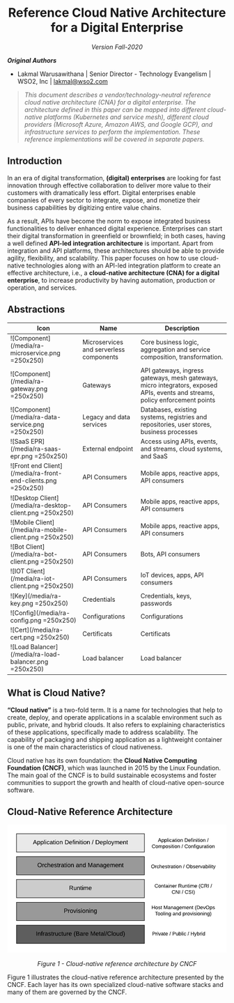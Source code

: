 <h1 align="center"> Reference Cloud Native Architecture for a Digital Enterprise </center></h1>
<p align="center">
<i>
Version Fall-2020<br/>
</i>
</p>

**_Original Authors_**

+ Lakmal Warusawithana | Senior Director - Technology Evangelism | WSO2, Inc | <lakmal@wso2.com>

> *This document describes a vendor/technology-neutral reference cloud native architecture (CNA) for a digital enterprise. The architecture defined in this paper can be mapped into different cloud-native platforms (Kubernetes and service mesh), different cloud providers (Microsoft Azure, Amazon AWS, and Google GCP), and infrastructure services to perform the implementation. These reference implementations will be covered in separate papers.*

## Introduction

In an era of digital transformation, **(digital) enterprises** are looking for fast innovation through effective collaboration to deliver more value to their customers with dramatically less effort. Digital enterprises enable companies of every sector to integrate, expose, and monetize their business capabilities by digitizing entire value chains.

As a result, APIs have become the norm to expose integrated business functionalities to deliver enhanced digital experience. Enterprises can start their digital transformation in greenfield or brownfield; in both cases, having a well defined **API-led integration architecture** is important. Apart from integration and API platforms, these architectures should be able to provide agility, flexibility, and scalability. This paper focuses on how to use cloud-native technologies along with an API-led integration platform to create an effective architecture, i.e., a **cloud-native architecture (CNA) for a digital enterprise**, to increase productivity by having automation, production or operation, and services. 

## Abstractions

| Icon | Name | Description |
|---------|---------|---------|
|![Component](/media/ra-microservice.png =250x250)| Microservices and serverless components |Core business logic, aggregation and service composition, transformation.|
|![Component](/media/ra-gateway.png =250x250)|Gateways|API gateways, ingress gateways, mesh gateways, micro integrators, exposed APIs, events and streams, policy enforcement points|
|![Component](/media/ra-data-service.png =250x250)|Legacy and data services|Databases, existing systems, registries and repositories, user stores, business processes|
|![SaaS EPR](/media/ra-saas-epr.png =250x250)|External endpoint|Access using APIs, events, and streams, cloud systems, and SaaS|
|![Front end Client](/media/ra-front-end-clients.png =250x250)|API Consumers|Mobile apps, reactive apps, API consumers|
|![Desktop Client](/media/ra-desktop-client.png =250x250)|API Consumers|Mobile apps, reactive apps, API consumers|
|![Mobile Client](/media/ra-mobile-client.png =250x250)|API Consumers|Mobile apps, reactive apps, API consumers|
|![Bot Client](/media/ra-bot-client.png =250x250)|API Consumers|Bots, API consumers|
|![IOT Client](/media/ra-iot-client.png =250x250)|API Consumers|IoT devices, apps, API consumers|
|![Key](/media/ra-key.png =250x250)|Credentials|Credentials, keys, passwords|
|![Config](/media/ra-config.png =250x250)|Configurations|Configurations|
|![Cert](/media/ra-cert.png =250x250)|Certificats|Certificats|
|![Load Balancer](/media/ra-load-balancer.png =250x250)|Load balancer|Load balancer|

## What is Cloud Native?

**“Cloud native”** is a two-fold term. It is a name for technologies that help to create, deploy, and operate applications in a scalable environment such as public, private, and hybrid clouds. It also refers to explaining characteristics of these applications, specifically made to address scalability. The capability of packaging and shipping application as a lightweight container is one of the main characteristics of cloud nativeness. 

Cloud native has its own foundation: the **Cloud Native Computing Foundation (CNCF)**, which was launched in 2015 by the Linux Foundation. The main goal of the CNCF is to build sustainable ecosystems and foster communities to support the growth and health of cloud-native open-source software.

## Cloud-Native Reference Architecture
![Cloud-native reference architecture by CNCF](/media/ra-cloud-nativearchitecture-cncf.png) 
<p align="center">
<i>
Figure 1 - Cloud-native reference architecture by CNCF<br/>
</i>
</p>

Figure 1 illustrates the cloud-native reference architecture presented by the CNCF. Each layer has its own specialized cloud-native software stacks and many of them are governed by the CNCF.  

